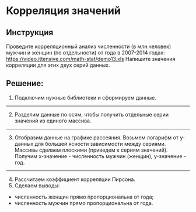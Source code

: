 # Корреляция значений
## Инструкция
Проведите корреляционный анализ численности (в млн.человек) мужчин и женщин (по отдельности) от года в 2007-2014 годах:
https://video.ittensive.com/math-stat/demo13.xls
Напишите значения корреляции для этих двух серий данных.
## Решение:
1) Подключим нужные библиотеки и сформируем данные.
___
2) Разделим данные по осям, чтобы получить отдельные серии значений из единого массива.
___
3) Отобразим данные на графике рассеяния. Возьмем логарифм от y-данных для большей ясности зависимости между сериями. Массивы сделаем плоскими (приведем к сериям значений).
Получим x-значение - численность мужчин (женщин), y-значение - год.
___
4) Рассчитаем коэффициент корреляции Пирсона.
5) Сделаем выводы: 
- численность женщин прямо пропорциональна от года;
- численность мужчин прямо пропорциональна от года.
